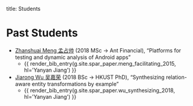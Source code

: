 title: Students

# Past Students

* [Zhanshuai Meng 孟占帅](/people/zhanshuaimeng) (2018 MSc → Ant Financial), “Platforms for testing and dynamic analysis of Android apps”
    * {{ render_bib_entry(g.site.spar_paper.meng_facilitating_2015, hl='Yanyan Jiang') }}
* [Jiarong Wu 吴嘉荣](http://home.cse.ust.hk/~jwubf/) (2018 BSc → HKUST PhD), “Synthesizing relation-aware entity transformations by example”
    * {{ render_bib_entry(g.site.spar_paper.wu_synthesizing_2018, hl='Yanyan Jiang') }}
